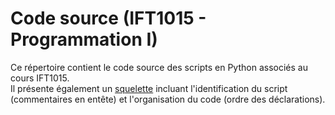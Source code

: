 # Code source (IFT1015 - Programmation I)

Ce répertoire contient le code source des scripts en Python associés au cours IFT1015.  
Il présente également un [squelette](template.py) incluant l'identification du script (commentaires en entête) et l'organisation du code (ordre des déclarations).
